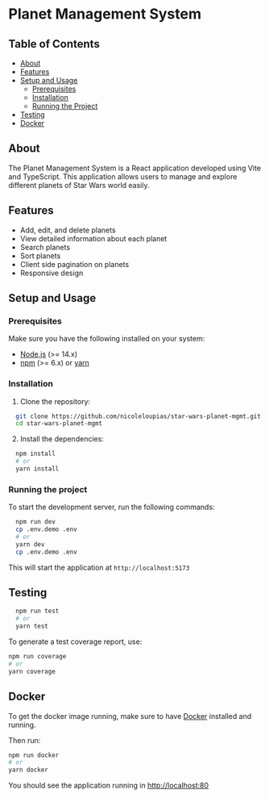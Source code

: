 # Planet Management System

## Table of Contents

- [About](#about)
- [Features](#features)
- [Setup and Usage](#getting-started)
  - [Prerequisites](#prerequisites)
  - [Installation](#installation)
  - [Running the Project](#running-the-project)
- [Testing](#testing)
- [Docker](#docker)

## About

The Planet Management System is a React application developed using Vite and TypeScript. This application allows users to manage and explore different planets of Star Wars world easily.

## Features

- Add, edit, and delete planets
- View detailed information about each planet
- Search planets
- Sort planets
- Client side pagination on planets
- Responsive design

## Setup and Usage

### Prerequisites

Make sure you have the following installed on your system:

- [Node.js](https://nodejs.org/en/) (>= 14.x)
- [npm](https://www.npmjs.com/) (>= 6.x) or [yarn](https://yarnpkg.com/)

### Installation

1. Clone the repository:

```sh
  git clone https://github.com/nicoleloupias/star-wars-planet-mgmt.git
  cd star-wars-planet-mgmt
```

2.  Install the dependencies:

```sh
  npm install
  # or
  yarn install
```

### Running the project

To start the development server, run the following commands:

```sh
  npm run dev
  cp .env.demo .env
  # or
  yarn dev
  cp .env.demo .env
```

This will start the application at `http://localhost:5173`

## Testing

```sh
  npm run test
  # or
  yarn test
```

To generate a test coverage report, use:

```sh
npm run coverage
# or
yarn coverage
```

## Docker

To get the docker image running, make sure to have [Docker](https://www.docker.com/products/docker-desktop/) installed and running.

Then run:

```sh
npm run docker
# or
yarn docker
```

You should see the application running in [http://localhost:80](http://localhost:80)
